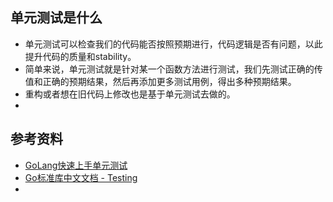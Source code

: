 ## 单元测试是什么
- 单元测试可以检查我们的代码能否按照预期进行，代码逻辑是否有问题，以此提升代码的质量和stability。
- 简单来说，单元测试就是针对某一个函数方法进行测试，我们先测试正确的传值和正确的预期结果，然后再添加更多测试用例，得出多种预期结果。
- 重构或者想在旧代码上修改也是基于单元测试去做的。
-
## 参考资料
- [GoLang快速上手单元测试](https://learnku.com/articles/52896)
- [Go标准库中文文档 - Testing](http://cngolib.com/testing.html)
-